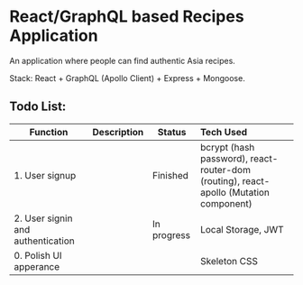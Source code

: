 # React/GraphQL based Recipes Application

An application where people can find authentic Asia recipes. 

Stack: React + GraphQL (Apollo Client) + Express + Mongoose.

## Todo List:

| Function     | Description   | Status  | Tech Used  |
| -------------|:--------------| ------- |:----------- |
| 1. User signup |  | Finished | bcrypt (hash password), react-router-dom (routing), react-apollo (Mutation component) |
| 2. User signin and authentication || In progress | Local Storage, JWT |
| 0. Polish UI apperance | | | Skeleton CSS |